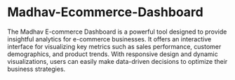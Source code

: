 # Madhav-Ecommerce-Dashboard

The Madhav E-commerce Dashboard is a powerful tool designed to provide insightful analytics for e-commerce businesses. It offers an interactive interface for visualizing key metrics such as sales performance, customer demographics, and product trends. With responsive design and dynamic visualizations, users can easily make data-driven decisions to optimize their business strategies.
